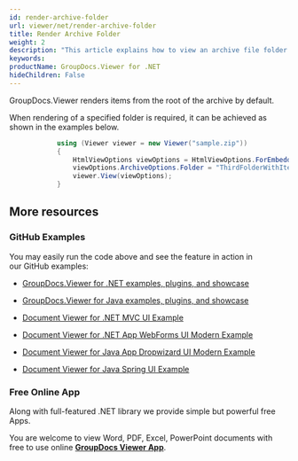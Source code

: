```yaml
---
id: render-archive-folder
url: viewer/net/render-archive-folder
title: Render Archive Folder
weight: 2
description: "This article explains how to view an archive file folder with GroupDocs.Viewer within your .NET applications."
keywords: 
productName: GroupDocs.Viewer for .NET
hideChildren: False
---
```

GroupDocs.Viewer renders items from the root of the archive by default.

When rendering of a specified folder is required, it can be achieved as shown in the examples below.

```csharp
            using (Viewer viewer = new Viewer("sample.zip"))
            {              
                HtmlViewOptions viewOptions = HtmlViewOptions.ForEmbeddedResources();
                viewOptions.ArchiveOptions.Folder = "ThirdFolderWithItems";
                viewer.View(viewOptions);
            }

```

## More resources

### GitHub Examples

You may easily run the code above and see the feature in action in our GitHub examples:

*   [GroupDocs.Viewer for .NET examples, plugins, and showcase](https://github.com/groupdocs-viewer/GroupDocs.Viewer-for-.NET)
    
*   [GroupDocs.Viewer for Java examples, plugins, and showcase](https://github.com/groupdocs-viewer/GroupDocs.Viewer-for-Java)
    
*   [Document Viewer for .NET MVC UI Example](https://github.com/groupdocs-viewer/GroupDocs.Viewer-for-.NET-MVC) 
    
*   [Document Viewer for .NET App WebForms UI Modern Example](https://github.com/groupdocs-viewer/GroupDocs.Viewer-for-.NET-WebForms)
    
*   [Document Viewer for Java App Dropwizard UI Modern Example](https://github.com/groupdocs-viewer/GroupDocs.Viewer-for-Java-Dropwizard)
    
*   [Document Viewer for Java Spring UI Example](https://github.com/groupdocs-viewer/GroupDocs.Viewer-for-Java-Spring)
    

### Free Online App

Along with full-featured .NET library we provide simple but powerful free Apps.

You are welcome to view Word, PDF, Excel, PowerPoint documents with free to use online **[GroupDocs Viewer App](https://products.groupdocs.app/viewer)**.
